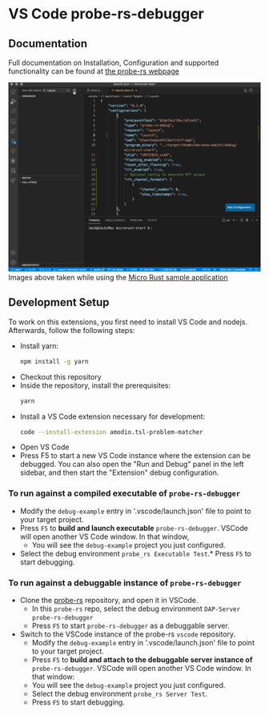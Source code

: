 # VS Code probe-rs-debugger


## Documentation
Full documentation on Installation, Configuration and supported functionality can be found at [the probe-rs webpage](https://probe.rs/docs/tools/vscode/)

![probe-rs-debugger](images/probe-rs-debugger.gif)  
Images above taken while using the [Micro Rust sample application](https://github.com/titanclass/microrust-start)

## Development Setup

To work on this extensions, you first need to install VS Code and nodejs. Afterwards, follow the following steps:

- Install yarn:
  ```bash
  npm install -g yarn
  ```
- Checkout this repository
- Inside the repository, install the prerequisites:
  ```bash
  yarn
  ```
- Install a VS Code extension necessary for development:
  ```bash
  code --install-extension amodio.tsl-problem-matcher
  ```
- Open VS Code
- Press F5 to start a new VS Code instance where the extension can be debugged. You can also open the "Run and Debug" panel in the left sidebar, and then start the "Extension" debug configuration.


### To run against a compiled executable of `probe-rs-debugger`

* Modify the `debug-example` entry in '.vscode/launch.json' file to point to your target project.
* Press `F5` to __build and launch executable__ `probe-rs-debugger`. VSCode will open another VS Code window. In that window,
  * You will see the `debug-example` project you just configured.
* Select the debug environment `probe_rs Executable Test`.* Press `F5` to start debugging.
  
### To run against a debuggable instance of `probe-rs-debugger`

* Clone the [probe-rs](https://github.com/probe-rs/probe-rs.git) repository, and open it in VSCode. 
  * In this `probe-rs` repo, select the debug environment `DAP-Server probe-rs-debugger`
  * Press `F5` to start `probe-rs-debugger` as a debuggable server.
* Switch to the VSCode instance of the probe-rs `vscode` repository. 
  * Modify the `debug-example` entry in '.vscode/launch.json' file to point to your target project.
  * Press `F5` to __build and attach to the debuggable server instance of__ `probe-rs-debugger`. VSCode will open another VS Code window. In that window:
  * You will see the `debug-example` project you just configured.
  * Select the debug environment `probe_rs Server Test`.
  * Press `F5` to start debugging.



